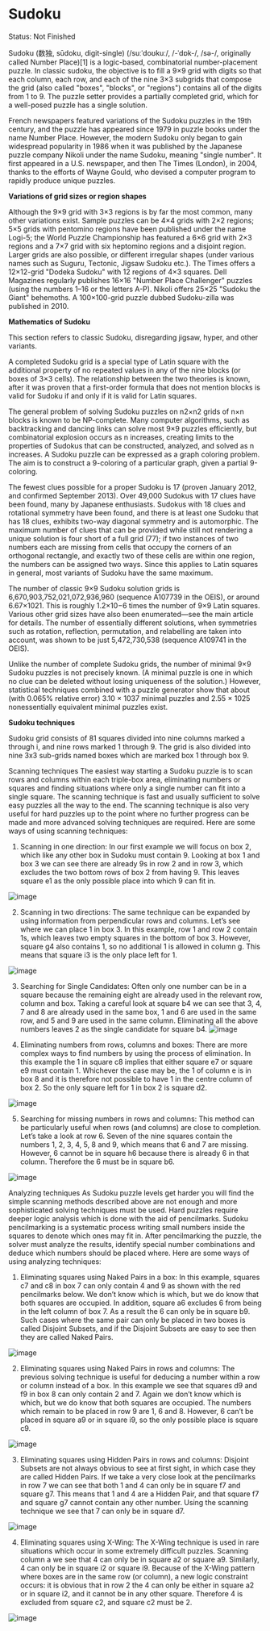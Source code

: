 # Sudoku
Status: Not Finished

Sudoku (数独, sūdoku, digit-single) (/suːˈdoʊkuː/, /-ˈdɒk-/, /sə-/, originally called Number Place)[1] is a logic-based, combinatorial number-placement puzzle. In classic sudoku, the objective is to fill a 9×9 grid with digits so that each column, each row, and each of the nine 3×3 subgrids that compose the grid (also called "boxes", "blocks", or "regions") contains all of the digits from 1 to 9. The puzzle setter provides a partially completed grid, which for a well-posed puzzle has a single solution.

French newspapers featured variations of the Sudoku puzzles in the 19th century, and the puzzle has appeared since 1979 in puzzle books under the name Number Place. However, the modern Sudoku only began to gain widespread popularity in 1986 when it was published by the Japanese puzzle company Nikoli under the name Sudoku, meaning "single number". It first appeared in a U.S. newspaper, and then The Times (London), in 2004, thanks to the efforts of Wayne Gould, who devised a computer program to rapidly produce unique puzzles.

**Variations of grid sizes or region shapes**

Although the 9×9 grid with 3×3 regions is by far the most common, many other variations exist. Sample puzzles can be 4×4 grids with 2×2 regions; 5×5 grids with pentomino regions have been published under the name Logi-5; the World Puzzle Championship has featured a 6×6 grid with 2×3 regions and a 7×7 grid with six heptomino regions and a disjoint region. Larger grids are also possible, or different irregular shapes (under various names such as Suguru, Tectonic, Jigsaw Sudoku etc.). The Times offers a 12×12-grid "Dodeka Sudoku" with 12 regions of 4×3 squares. Dell Magazines regularly publishes 16×16 "Number Place Challenger" puzzles (using the numbers 1–16 or the letters A-P). Nikoli offers 25×25 "Sudoku the Giant" behemoths. A 100×100-grid puzzle dubbed Sudoku-zilla was published in 2010.

**Mathematics of Sudoku**

This section refers to classic Sudoku, disregarding jigsaw, hyper, and other variants.

A completed Sudoku grid is a special type of Latin square with the additional property of no repeated values in any of the nine blocks (or boxes of 3×3 cells). The relationship between the two theories is known, after it was proven that a first-order formula that does not mention blocks is valid for Sudoku if and only if it is valid for Latin squares.

The general problem of solving Sudoku puzzles on n2×n2 grids of n×n blocks is known to be NP-complete. Many computer algorithms, such as backtracking and dancing links can solve most 9×9 puzzles efficiently, but combinatorial explosion occurs as n increases, creating limits to the properties of Sudokus that can be constructed, analyzed, and solved as n increases. A Sudoku puzzle can be expressed as a graph coloring problem. The aim is to construct a 9-coloring of a particular graph, given a partial 9-coloring.

The fewest clues possible for a proper Sudoku is 17 (proven January 2012, and confirmed September 2013). Over 49,000 Sudokus with 17 clues have been found, many by Japanese enthusiasts. Sudokus with 18 clues and rotational symmetry have been found, and there is at least one Sudoku that has 18 clues, exhibits two-way diagonal symmetry and is automorphic. The maximum number of clues that can be provided while still not rendering a unique solution is four short of a full grid (77); if two instances of two numbers each are missing from cells that occupy the corners of an orthogonal rectangle, and exactly two of these cells are within one region, the numbers can be assigned two ways. Since this applies to Latin squares in general, most variants of Sudoku have the same maximum.

The number of classic 9×9 Sudoku solution grids is 6,670,903,752,021,072,936,960 (sequence A107739 in the OEIS), or around 6.67×1021. This is roughly 1.2×10−6 times the number of 9×9 Latin squares. Various other grid sizes have also been enumerated—see the main article for details. The number of essentially different solutions, when symmetries such as rotation, reflection, permutation, and relabelling are taken into account, was shown to be just 5,472,730,538 (sequence A109741 in the OEIS).

Unlike the number of complete Sudoku grids, the number of minimal 9×9 Sudoku puzzles is not precisely known. (A minimal puzzle is one in which no clue can be deleted without losing uniqueness of the solution.) However, statistical techniques combined with a puzzle generator show that about (with 0.065% relative error) 3.10 × 1037 minimal puzzles and 2.55 × 1025 nonessentially equivalent minimal puzzles exist.

**Sudoku techniques**</br>

Sudoku grid consists of 81 squares divided into nine columns marked a through i, and nine rows marked 1 through 9. The grid is also divided into nine 3x3 sub-grids named boxes which are marked box 1 through box 9.

Scanning techniques
The easiest way starting a Sudoku puzzle is to scan rows and columns within each triple-box area, eliminating numbers or squares and finding situations where only a single number can fit into a single square. The scanning technique is fast and usually sufficient to solve easy puzzles all the way to the end. The scanning technique is also very useful for hard puzzles up to the point where no further progress can be made and more advanced solving techniques are required. Here are some ways of using scanning techniques:

1. Scanning in one direction:
In our first example we will focus on box 2, which like any other box in Sudoku must contain 9. Looking at box 1 and box 3 we can see there are already 9s in row 2 and in row 3, which excludes the two bottom rows of box 2 from having 9. This leaves square e1 as the only possible place into which 9 can fit in.

![image](https://user-images.githubusercontent.com/40406575/120179901-c0e5a080-c23d-11eb-9dc2-62be058a337f.png)

2. Scanning in two directions:
The same technique can be expanded by using information from perpendicular rows and columns. Let’s see where we can place 1 in box 3. In this example, row 1 and row 2 contain 1s, which leaves two empty squares in the bottom of box 3. However, square g4 also contains 1, so no additional 1 is allowed in column g. This means that square i3 is the only place left for 1.

![image](https://user-images.githubusercontent.com/40406575/120179921-c80cae80-c23d-11eb-9dc5-8eb6aa405709.png)

3. Searching for Single Candidates:
Often only one number can be in a square because the remaining eight are already used in the relevant row, column and box. Taking a careful look at square b4 we can see that 3, 4, 7 and 8 are already used in the same box, 1 and 6 are used in the same row, and 5 and 9 are used in the same column. Eliminating all the above numbers leaves 2 as the single candidate for square b4.
![image](https://user-images.githubusercontent.com/40406575/120179965-d064e980-c23d-11eb-884b-83d81240e456.png)

4. Eliminating numbers from rows, columns and boxes:
There are more complex ways to find numbers by using the process of elimination. In this example the 1 in square c8 implies that either square e7 or square e9 must contain 1. Whichever the case may be, the 1 of column e is in box 8 and it is therefore not possible to have 1 in the centre column of box 2. So the only square left for 1 in box 2 is square d2.

![image](https://user-images.githubusercontent.com/40406575/120179999-d955bb00-c23d-11eb-9167-10be51d97996.png)

5. Searching for missing numbers in rows and columns:
This method can be particularly useful when rows (and columns) are close to completion. Let’s take a look at row 6. Seven of the nine squares contain the numbers 1, 2, 3, 4, 5, 8 and 9, which means that 6 and 7 are missing. However, 6 cannot be in square h6 because there is already 6 in that column. Therefore the 6 must be in square b6.

![image](https://user-images.githubusercontent.com/40406575/120180022-e1155f80-c23d-11eb-8ef8-0d323d74c089.png)

Analyzing techniques
As Sudoku puzzle levels get harder you will find the simple scanning methods described above are not enough and more sophisticated solving techniques must be used. Hard puzzles require deeper logic analysis which is done with the aid of pencilmarks. Sudoku pencilmarking is a systematic process writing small numbers inside the squares to denote which ones may fit in. After pencilmarking the puzzle, the solver must analyze the results, identify special number combinations and deduce which numbers should be placed where. Here are some ways of using analyzing techniques:

1. Eliminating squares using Naked Pairs in a box:
In this example, squares c7 and c8 in box 7 can only contain 4 and 9 as shown with the red pencilmarks below. We don’t know which is which, but we do know that both squares are occupied. In addition, square a6 excludes 6 from being in the left column of box 7. As a result the 6 can only be in square b9. Such cases where the same pair can only be placed in two boxes is called Disjoint Subsets, and if the Disjoint Subsets are easy to see then they are called Naked Pairs.

![image](https://user-images.githubusercontent.com/40406575/120180038-e672aa00-c23d-11eb-9489-721b99935808.png)

2. Eliminating squares using Naked Pairs in rows and columns:
The previous solving technique is useful for deducing a number within a row or column instead of a box. In this example we see that squares d9 and f9 in box 8 can only contain 2 and 7. Again we don’t know which is which, but we do know that both squares are occupied. The numbers which remain to be placed in row 9 are 1, 6 and 8. However, 6 can’t be placed in square a9 or in square i9, so the only possible place is square c9.


![image](https://user-images.githubusercontent.com/40406575/120180062-ec688b00-c23d-11eb-90e6-1266dd10dfa4.png)

3. Eliminating squares using Hidden Pairs in rows and columns:
Disjoint Subsets are not always obvious to see at first sight, in which case they are called Hidden Pairs. If we take a very close look at the pencilmarks in row 7 we can see that both 1 and 4 can only be in square f7 and square g7. This means that 1 and 4 are a Hidden Pair, and that square f7 and square g7 cannot contain any other number. Using the scanning technique we see that 7 can only be in square d7.

![image](https://user-images.githubusercontent.com/40406575/120180086-f1c5d580-c23d-11eb-84d0-1e7714718608.png)

4. Eliminating squares using X-Wing:
The X-Wing technique is used in rare situations which occur in some extremely difficult puzzles. Scanning column a we see that 4 can only be in square a2 or square a9. Similarly, 4 can only be in square i2 or square i9. Because of the X-Wing pattern where boxes are in the same row (or column), a new logic constraint occurs: it is obvious that in row 2 the 4 can only be either in square a2 or in square i2, and it cannot be in any other square. Therefore 4 is excluded from square c2, and square c2 must be 2.

![image](https://user-images.githubusercontent.com/40406575/120180120-f8ece380-c23d-11eb-8721-a4f6042cd4ea.png)
